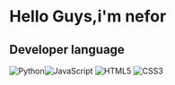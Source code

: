 # Hello Guys,i'm nefor 

## Developer language 

![Python](https://img.shields.io/badge/Python-000000?style=for-the-badge&logo=python)![JavaScript](https://img.shields.io/badge/JavaScript-000000?style=for-the-badge&logo=javascript)
![HTML5](https://img.shields.io/badge/HTML5-000000?style=for-the-badge&logo=html5) ![CSS3](https://img.shields.io/badge/CSS3-000000?style=for-the-badge&logo=css3)

